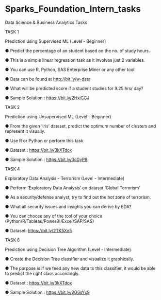 # Sparks_Foundation_Intern_tasks
Data Science  &amp; Business  Analytics  Tasks



TASK 1

Prediction using Supervised ML 
(Level - Beginner)

● Predict the percentage of an student based on the no. of study hours. 

● This is a simple linear regression task as it involves just 2 variables.

● You can use R, Python, SAS Enterprise Miner or any other tool 

● Data can be found at http://bit.ly/w-data

● What will be predicted score if a student studies for 9.25 hrs/ day? 

● Sample Solution : https://bit.ly/2HxiGGJ



TASK 2

Prediction using Unsupervised ML
(Level - Beginner)

● From the given ‘Iris’ dataset, predict the optimum number of clusters and represent it visually. 

● Use R or Python or perform this task

● Dataset : https://bit.ly/3kXTdox

● Sample Solution : https://bit.ly/3cGyP8




TASK 4

Exploratory Data Analysis - Terrorism
(Level - Intermediate)

● Perform ‘Exploratory Data Analysis’ on dataset ‘Global Terrorism’ 

● As a security/defense analyst, try to find out the hot zone of terrorism. 

● What all security issues and insights you can derive by EDA? 

● You can choose any of the tool of your choice (Python/R/Tableau/PowerBI/Excel/SAP/SAS) 

● Dataset: https://bit.ly/2TK5Xn5



TASK 6

Prediction using Decision Tree Algorithm
(Level - Intermediate)

● Create the Decision Tree classifier and visualize it graphically. 

● The purpose is if we feed any new data to this classifier, it would be able to predict the right class accordingly. 

● Dataset : https://bit.ly/3kXTdox

● Sample Solution : https://bit.ly/2G6sYx9

